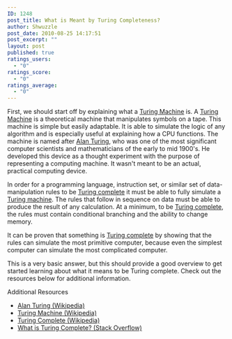 ```yaml
---
ID: 1248
post_title: What is Meant by Turing Completeness?
author: Shwuzzle
post_date: 2010-08-25 14:17:51
post_excerpt: ""
layout: post
published: true
ratings_users:
  - "0"
ratings_score:
  - "0"
ratings_average:
  - "0"
---
```

First, we should start off by explaining what a <a href="http://en.wikipedia.org/wiki/Turing_machine">Turing Machine</a> is. A <a href="http://en.wikipedia.org/wiki/Turing_machine">Turing Machine</a> is a theoretical machine that manipulates symbols on a tape. This machine is simple but easily adaptable. It is able to simulate the logic of any algorithm and is especially useful at explaining how a CPU functions. The machine is named after <a href="http://en.wikipedia.org/wiki/Alan_Turing">Alan Turing</a>, who was one of the most significant computer scientists and mathematicians of the early to mid 1900's. He developed this device as a thought experiment with the purpose of representing a computing machine. It wasn't meant to be an actual, practical computing device.

In order for a programming language, instruction set, or similar set of data-manipulation rules to be <a href="http://en.wikipedia.org/wiki/Turing-complete">Turing complete</a> it must be able to fully simulate a <a href="http://en.wikipedia.org/wiki/Turing_machine">Turing machine</a>. The rules that follow in sequence on data must be able to produce the result of any calculation. At a minimum, to be <a href="http://en.wikipedia.org/wiki/Turing-complete">Turing complete</a>, the rules must contain conditional branching and the ability to change memory.

It can be proven that something is <a href="http://en.wikipedia.org/wiki/Turing-complete">Turing complete</a> by showing that the rules can simulate the most primitive computer, because even the simplest computer can simulate the most complicated computer.

This is a very basic answer, but this should provide a good overview to get started learning about what it means to be Turing complete. Check out the resources below for additional information.

Additional Resources
<ul>
	<li><a href="http://en.wikipedia.org/wiki/Alan_Turing"> Alan Turing (Wikipedia)</a></li>
	<li><a href="http://en.wikipedia.org/wiki/Turing_machine"> Turing Machine (Wikipedia)</a></li>
	<li><a href="http://en.wikipedia.org/wiki/Turing-complete">Turing Complete (Wikipedia)</a></li>
	<li><a href="http://stackoverflow.com/questions/7284/what-is-turing-complete">What is Turing Complete? (Stack Overflow)
</a></li>
</ul>
